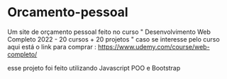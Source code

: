 # Orcamento-pessoal
Um site de orçamento pessoal feito no curso " Desenvolvimento Web Completo 2022 - 20 cursos + 20 projetos " 
caso se interesse pelo curso aqui está o link para comprar : https://www.udemy.com/course/web-completo/

esse projeto foi feito utilizando Javascript POO e  Bootstrap  
